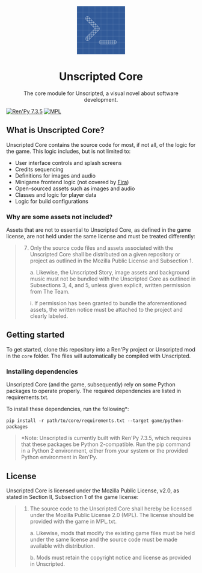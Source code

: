 <div align="center">
   <img src="core.png" width="128px" alt="Unscripted Core logo"/>
   <h1>Unscripted Core</h1>
   <p>The core module for Unscripted, a visual novel about software development.</p>
</div>

[![Ren'Py 7.3.5][renpy]](https://renpy.org)
[![MPL](https://img.shields.io/github/license/UnscriptedVN/core)](LICENSE.txt)

## What is Unscripted Core?

Unscripted Core contains the source code for most, if not all, of the logic for the game. This logic includes, but is not limited to:

- User interface controls and splash screens
- Credits sequencing
- Definitions for images and audio
- Minigame frontend logic (not covered by [Fira](https://github.com/UnscriptedVN/fira))
- Open-sourced assets such as images and audio
- Classes and logic for player data
- Logic for build configurations

### Why are some assets not included?

Assets that are not to essential to Unscripted Core, as defined in the game license, are not held under the same license and must be treated differently:

> 7. Only the source code files and assets associated with the Unscripted Core shall be distributed
>   on a given repository or project as outlined in the Mozilla Public License and Subsection 1.
>
>      a. Likewise, the Unscripted Story, image assets and background music must not be bundled
>      with the Unscripted Core as outlined in Subsections 3, 4, and 5, unless given explicit,
>      written permission from The Team.
>
>     i. If permission has been granted to bundle the aforementioned assets, the written
>         notice must be attached to the project and clearly labeled.

## Getting started

To get started, clone this repository into a Ren'Py project or Unscripted mod in the `core` folder. The files will automatically be compiled with Unscripted.

### Installing dependencies

Unscripted Core (and the game, subsequently) rely on some Python packages to operate properly. The required dependencies are listed in requirements.txt.

To install these dependencies, run the following\*:

```
pip install -r path/to/core/requirements.txt --target game/python-packages
```

> \*Note: Unscripted is currently built with Ren'Py 7.3.5, which requires that these packages be Python 2-compatible. Run the pip command in a Python 2 environment, either from your system or the provided Python environment in Ren'Py.

## License

Unscripted Core is licensed under the Mozilla Public License, v2.0, as stated in Section II, Subsection 1 of the game license:

> 1. The source code to the Unscripted Core shall hereby be licensed under the Mozilla Public License 2.0 (MPL). The license should be provided with the game in MPL.txt.
   >
>       a. Likewise, mods that modify the existing game files must be held under the same license and the source code must be made available with distribution.
>
>       b. Mods must retain the copyright notice and license as provided in Unscripted.

<!--Images-->
[renpy]: https://img.shields.io/badge/renpy-7.3.5-orange.svg
[license]: https://img.shields.io/badge/license-MPLv2-green.svg?logo=mozilla